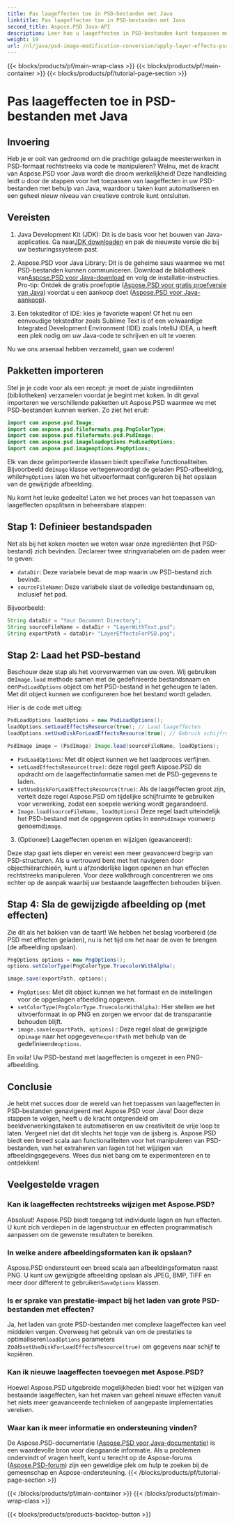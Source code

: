 ```yaml
---
title: Pas laageffecten toe in PSD-bestanden met Java
linktitle: Pas laageffecten toe in PSD-bestanden met Java
second_title: Aspose.PSD Java-API
description: Leer hoe u laageffecten in PSD-bestanden kunt toepassen met Aspose.PSD voor Java. Deze tutorial behandelt het laden van PSD's, het openen van lagen en het opslaan van de gewijzigde afbeelding.
weight: 19
url: /nl/java/psd-image-modification-conversion/apply-layer-effects-psd-files/
---
```


{{< blocks/products/pf/main-wrap-class >}}
{{< blocks/products/pf/main-container >}}
{{< blocks/products/pf/tutorial-page-section >}}

# Pas laageffecten toe in PSD-bestanden met Java

## Invoering

Heb je er ooit van gedroomd om die prachtige gelaagde meesterwerken in PSD-formaat rechtstreeks via code te manipuleren? Welnu, met de kracht van Aspose.PSD voor Java wordt die droom werkelijkheid! Deze handleiding leidt u door de stappen voor het toepassen van laageffecten in uw PSD-bestanden met behulp van Java, waardoor u taken kunt automatiseren en een geheel nieuw niveau van creatieve controle kunt ontsluiten. 

## Vereisten

1.  Java Development Kit (JDK): Dit is de basis voor het bouwen van Java-applicaties. Ga naar[JDK downloaden](https://www.oracle.com/java/technologies/javase/downloads/) en pak de nieuwste versie die bij uw besturingssysteem past.

2.  Aspose.PSD voor Java Library: Dit is de geheime saus waarmee we met PSD-bestanden kunnen communiceren. Download de bibliotheek van[Aspose.PSD voor Java-download](https://releases.aspose.com/psd/java/) en volg de installatie-instructies. Pro-tip: Ontdek de gratis proefoptie ([Aspose.PSD voor gratis proefversie van Java](https://releases.aspose.com/)) voordat u een aankoop doet ([Aspose.PSD voor Java-aankoop](https://purchase.aspose.com/buy)).

3. Een teksteditor of IDE: kies je favoriete wapen! Of het nu een eenvoudige teksteditor zoals Sublime Text is of een volwaardige Integrated Development Environment (IDE) zoals IntelliJ IDEA, u heeft een plek nodig om uw Java-code te schrijven en uit te voeren.

Nu we ons arsenaal hebben verzameld, gaan we coderen!

## Pakketten importeren

Stel je je code voor als een recept: je moet de juiste ingrediënten (bibliotheken) verzamelen voordat je begint met koken. In dit geval importeren we verschillende pakketten uit Aspose.PSD waarmee we met PSD-bestanden kunnen werken. Zo ziet het eruit:

```java
import com.aspose.psd.Image;
import com.aspose.psd.fileformats.png.PngColorType;
import com.aspose.psd.fileformats.psd.PsdImage;
import com.aspose.psd.imageloadoptions.PsdLoadOptions;
import com.aspose.psd.imageoptions.PngOptions;
```

 Elk van deze geïmporteerde klassen biedt specifieke functionaliteiten. Bijvoorbeeld de`Image` klasse vertegenwoordigt de geladen PSD-afbeelding, while`PngOptions` laten we het uitvoerformaat configureren bij het opslaan van de gewijzigde afbeelding.

Nu komt het leuke gedeelte! Laten we het proces van het toepassen van laageffecten opsplitsen in beheersbare stappen:

## Stap 1: Definieer bestandspaden

Net als bij het koken moeten we weten waar onze ingrediënten (het PSD-bestand) zich bevinden. Declareer twee stringvariabelen om de paden weer te geven:

- `dataDir`: Deze variabele bevat de map waarin uw PSD-bestand zich bevindt. 
- `sourceFileName`: Deze variabele slaat de volledige bestandsnaam op, inclusief het pad.

Bijvoorbeeld:

```java
String dataDir = "Your Document Directory";
String sourceFileName = dataDir + "LayerWithText.psd";
String exportPath = dataDir+ "LayerEffectsForPSD.png";
```

## Stap 2: Laad het PSD-bestand

 Beschouw deze stap als het voorverwarmen van uw oven. Wij gebruiken de`Image.load` methode samen met de gedefinieerde bestandsnaam en een`PsdLoadOptions` object om het PSD-bestand in het geheugen te laden. Met dit object kunnen we configureren hoe het bestand wordt geladen.

Hier is de code met uitleg:

```java
PsdLoadOptions loadOptions = new PsdLoadOptions();
loadOptions.setLoadEffectsResource(true); // Laad laageffecten
loadOptions.setUseDiskForLoadEffectsResource(true); // Gebruik schijfruimte voor grote effecten

PsdImage image = (PsdImage) Image.load(sourceFileName, loadOptions);
```

- `PsdLoadOptions`: Met dit object kunnen we het laadproces verfijnen.
- `setLoadEffectsResource(true)`: deze regel geeft Aspose.PSD de opdracht om de laageffectinformatie samen met de PSD-gegevens te laden. 
- `setUseDiskForLoadEffectsResource(true)`: Als de laageffecten groot zijn, vertelt deze regel Aspose.PSD om tijdelijke schijfruimte te gebruiken voor verwerking, zodat een soepele werking wordt gegarandeerd.
- `Image.load(sourceFileName, loadOptions)` Deze regel laadt uiteindelijk het PSD-bestand met de opgegeven opties in een`PsdImage` voorwerp genoemd`image`.

3. (Optioneel) Laageffecten openen en wijzigen (geavanceerd):

Deze stap gaat iets dieper en vereist een meer geavanceerd begrip van PSD-structuren. Als u vertrouwd bent met het navigeren door objecthiërarchieën, kunt u afzonderlijke lagen openen en hun effecten rechtstreeks manipuleren. Voor deze walkthrough concentreren we ons echter op de aanpak waarbij uw bestaande laageffecten behouden blijven.
## Stap 4: Sla de gewijzigde afbeelding op (met effecten)

Zie dit als het bakken van de taart! We hebben het beslag voorbereid (de PSD met effecten geladen), nu is het tijd om het naar de oven te brengen (de afbeelding opslaan). 

```java
PngOptions options = new PngOptions();
options.setColorType(PngColorType.TruecolorWithAlpha);

image.save(exportPath, options);
```

- `PngOptions`: Met dit object kunnen we het formaat en de instellingen voor de opgeslagen afbeelding opgeven.
- `setColorType(PngColorType.TruecolorWithAlpha)`: Hier stellen we het uitvoerformaat in op PNG en zorgen we ervoor dat de transparantie behouden blijft.
- `image.save(exportPath, options)` : Deze regel slaat de gewijzigde op`image` naar het opgegeven`exportPath` met behulp van de gedefinieerde`options`.

En voila! Uw PSD-bestand met laageffecten is omgezet in een PNG-afbeelding.

## Conclusie

Je hebt met succes door de wereld van het toepassen van laageffecten in PSD-bestanden genavigeerd met Aspose.PSD voor Java! Door deze stappen te volgen, heeft u de kracht ontgrendeld om beeldverwerkingstaken te automatiseren en uw creativiteit de vrije loop te laten. Vergeet niet dat dit slechts het topje van de ijsberg is. Aspose.PSD biedt een breed scala aan functionaliteiten voor het manipuleren van PSD-bestanden, van het extraheren van lagen tot het wijzigen van afbeeldingsgegevens. Wees dus niet bang om te experimenteren en te ontdekken!

## Veelgestelde vragen

### Kan ik laageffecten rechtstreeks wijzigen met Aspose.PSD?
Absoluut! Aspose.PSD biedt toegang tot individuele lagen en hun effecten. U kunt zich verdiepen in de lagenstructuur en effecten programmatisch aanpassen om de gewenste resultaten te bereiken. 

### In welke andere afbeeldingsformaten kan ik opslaan?
 Aspose.PSD ondersteunt een breed scala aan afbeeldingsformaten naast PNG. U kunt uw gewijzigde afbeelding opslaan als JPEG, BMP, TIFF en meer door different te gebruiken`SaveOptions` klassen.

### Is er sprake van prestatie-impact bij het laden van grote PSD-bestanden met effecten?
 Ja, het laden van grote PSD-bestanden met complexe laageffecten kan veel middelen vergen. Overweeg het gebruik van om de prestaties te optimaliseren`loadOptions` parameters zoals`setUseDiskForLoadEffectsResource(true)` om gegevens naar schijf te kopiëren.

### Kan ik nieuwe laageffecten toevoegen met Aspose.PSD?
Hoewel Aspose.PSD uitgebreide mogelijkheden biedt voor het wijzigen van bestaande laageffecten, kan het maken van geheel nieuwe effecten vanuit het niets meer geavanceerde technieken of aangepaste implementaties vereisen.

### Waar kan ik meer informatie en ondersteuning vinden?
De Aspose.PSD-documentatie ([Aspose.PSD voor Java-documentatie](https://reference.aspose.com/psd/java/)) is een waardevolle bron voor diepgaande informatie. Als u problemen ondervindt of vragen heeft, kunt u terecht op de Aspose-forums ([Aspose.PSD-forum](https://forum.aspose.com/c/psd/34)) zijn een geweldige plek om hulp te zoeken bij de gemeenschap en Aspose-ondersteuning.
{{< /blocks/products/pf/tutorial-page-section >}}

{{< /blocks/products/pf/main-container >}}
{{< /blocks/products/pf/main-wrap-class >}}

{{< blocks/products/products-backtop-button >}}
